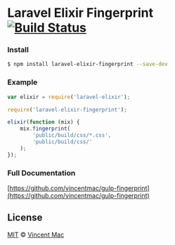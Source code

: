 # Laravel Elixir Fingerprint [![Build Status](https://travis-ci.org/vincentmac/gulp-fingerprint.svg?branch=master)](https://travis-ci.org/vincentmac/gulp-fingerprint)

### Install

```sh
$ npm install laravel-elixir-fingerprint --save-dev
```

### Example

```javascript
var elixir = require('laravel-elixir');

require('laravel-elixir-fingerprint');

elixir(function (mix) {
    mix.fingerprint(
        'public/build/css/*.css', 
        'public/build/css/'
    );
});
```

### Full Documentation

[https://github.com/vincentmac/gulp-fingerprint](https://github.com/vincentmac/gulp-fingerprint)


## License

[MIT](http://opensource.org/licenses/MIT) © [Vincent Mac](http://simplicity.io)